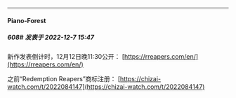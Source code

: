 

*****

####  Piano-Forest  
##### 608#       发表于 2022-12-7 15:47

新作发表倒计时，12月12日晚11:30公开：
[https://rreapers.com/en/](https://rreapers.com/en/)

之前“Redemption Reapers”商标注册：
[https://chizai-watch.com/t/2022084147](https://chizai-watch.com/t/2022084147)


